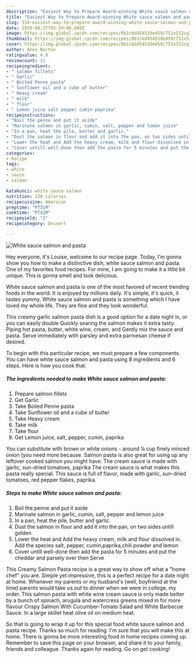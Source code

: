 ```yaml
---
description: "Easiest Way to Prepare Award-winning White sauce salmon and pasta"
title: "Easiest Way to Prepare Award-winning White sauce salmon and pasta"
slug: 334-easiest-way-to-prepare-award-winning-white-sauce-salmon-and-pasta
date: 2020-08-27T05:59:06.689Z
image: https://img-global.cpcdn.com/recipes/0b1cbd45453ded59/751x532cq70/white-sauce-salmon-and-pasta-recipe-main-photo.jpg
thumbnail: https://img-global.cpcdn.com/recipes/0b1cbd45453ded59/751x532cq70/white-sauce-salmon-and-pasta-recipe-main-photo.jpg
cover: https://img-global.cpcdn.com/recipes/0b1cbd45453ded59/751x532cq70/white-sauce-salmon-and-pasta-recipe-main-photo.jpg
author: Anne Norton
ratingvalue: 4.9
reviewcount: 11
recipeingredient:
- " salmon fillets"
- " Garlic"
- " Boiled Penne pasta"
- " Sunflower oil and a cube of butter"
- " Heavy cream"
- " milk"
- " flour"
- " Lemon juice salt pepper cumin paprika"
recipeinstructions:
- "Boil the penne and put it aside"
- "Marinate salmon in garlic, cumin, salt, pepper and lemon juice"
- "In a pan, heat the pile, butter and garlic."
- "Dust the salmon in flour and add it into the pan, on two sides untill golden"
- "Lower the heat and Add the heavy cream, milk and flour dissolved in. Add the species salt, pepper, cumin,paprika,chili powder and lemon"
- "Cover untill well-done then add the pasta for 5 minutes and put the cheddar and parsely over then Serve"
categories:
- Recipe
tags:
- white
- sauce
- salmon

katakunci: white sauce salmon 
nutrition: 130 calories
recipecuisine: American
preptime: "PT31M"
cooktime: "PT42M"
recipeyield: "2"
recipecategory: Dessert

---
```



![White sauce salmon and pasta](https://img-global.cpcdn.com/recipes/0b1cbd45453ded59/751x532cq70/white-sauce-salmon-and-pasta-recipe-main-photo.jpg)

Hey everyone, it's Louise, welcome to our recipe page. Today, I'm gonna show you how to make a distinctive dish, white sauce salmon and pasta. One of my favorites food recipes. For mine, I am going to make it a little bit unique. This is gonna smell and look delicious.

White sauce salmon and pasta is one of the most favored of recent trending foods in the world. It is enjoyed by millions daily. It's simple, it's quick, it tastes yummy. White sauce salmon and pasta is something which I have loved my whole life. They are fine and they look wonderful.

This creamy garlic salmon pasta dish is a good option for a date night in, or you can easily double Quickly searing the salmon makes it extra tasty. Piping hot pasta, butter, white wine, cream, and Gently mix the sauce and pasta. Serve immediately with parsley and extra parmesan cheese if desired.


To begin with this particular recipe, we must prepare a few components. You can have white sauce salmon and pasta using 8 ingredients and 6 steps. Here is how you cook that.

<!--inarticleads1-->

##### The ingredients needed to make White sauce salmon and pasta:

1. Prepare  salmon fillets
1. Get  Garlic
1. Take  Boiled Penne pasta
1. Take  Sunflower oil and a cube of butter
1. Take  Heavy cream
1. Take  milk
1. Take  flour
1. Get  Lemon juice, salt, pepper, cumin, paprika


You can substitute with brown or white onions - around ¼ cup finely minced onion (you need more because. Salmon pasta is also great for using up any leftover cooked salmon you might have. The cream sauce is made with garlic, sun-dried tomatoes, paprika The cream sauce is what makes this pasta really special. This sauce is full of flavor, made with garlic, sun-dried tomatoes, red pepper flakes, paprika. 

<!--inarticleads2-->

##### Steps to make White sauce salmon and pasta:

1. Boil the penne and put it aside
1. Marinate salmon in garlic, cumin, salt, pepper and lemon juice
1. In a pan, heat the pile, butter and garlic.
1. Dust the salmon in flour and add it into the pan, on two sides untill golden
1. Lower the heat and Add the heavy cream, milk and flour dissolved in. Add the species salt, pepper, cumin,paprika,chili powder and lemon
1. Cover untill well-done then add the pasta for 5 minutes and put the cheddar and parsely over then Serve


This Creamy Salmon Pasta recipe is a great way to show off what a &#34;home chef&#34; you are. Simple yet impressive, this is a perfect recipe for a date night at home. Whenever my parents or my husband&#39;s (well, boyfriend at the time) parents would take us out to dinner when we were in college, my order. This salmon pasta with white wine cream sauce is only made better by a bunch of spinach, arugula and watercress greens mixed in for more flavour Crispy Salmon With Cucumber-Tomato Salad and White Barbecue Sauce. In a large skillet heat olive oil on medium heat. 

So that is going to wrap it up for this special food white sauce salmon and pasta recipe. Thanks so much for reading. I'm sure that you will make this at home. There is gonna be more interesting food in home recipes coming up. Remember to save this page on your browser, and share it to your family, friends and colleague. Thanks again for reading. Go on get cooking!
